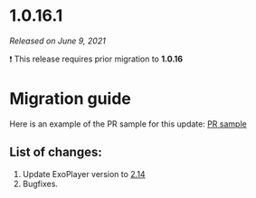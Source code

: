 # 1.0.16.1

*Released on June 9, 2021*

:exclamation: This release requires prior migration to **1.0.16**

# **Migration guide**

Here is an example of the PR sample for this update: [PR sample](https://github.com/Banuba/ve-sdk-android-integration-sample/pull/97)

## List of changes:

1. Update ExoPlayer version to [2.14](https://github.com/google/ExoPlayer/blob/release-v2/RELEASENOTES.md#2140-2021-05-13)
2. Bugfixes.

